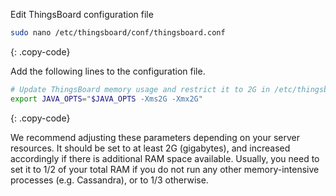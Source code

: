 Edit ThingsBoard configuration file 

```bash 
sudo nano /etc/thingsboard/conf/thingsboard.conf
``` 
{: .copy-code}

Add the following lines to the configuration file. 

```bash
# Update ThingsBoard memory usage and restrict it to 2G in /etc/thingsboard/conf/thingsboard.conf
export JAVA_OPTS="$JAVA_OPTS -Xms2G -Xmx2G"
```
{: .copy-code}

We recommend adjusting these parameters depending on your server resources. It should be set to at least 2G (gigabytes), and increased accordingly if there is additional RAM space available. Usually, you need to set it to 1/2 of your total RAM if you do not run any other memory-intensive processes (e.g. Cassandra), or to 1/3 otherwise.